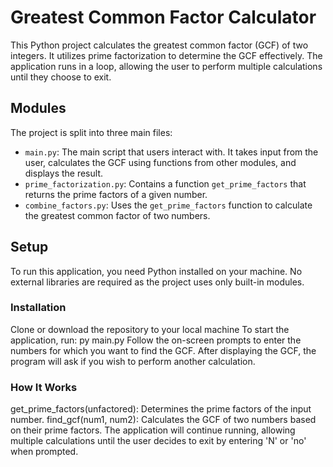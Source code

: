 # Greatest Common Factor Calculator

This Python project calculates the greatest common factor (GCF) of two integers. It utilizes prime factorization to determine the GCF effectively. The application runs in a loop, allowing the user to perform multiple calculations until they choose to exit.

## Modules

The project is split into three main files:

- `main.py`: The main script that users interact with. It takes input from the user, calculates the GCF using functions from other modules, and displays the result.
- `prime_factorization.py`: Contains a function `get_prime_factors` that returns the prime factors of a given number.
- `combine_factors.py`: Uses the `get_prime_factors` function to calculate the greatest common factor of two numbers.

## Setup

To run this application, you need Python installed on your machine. No external libraries are required as the project uses only built-in modules.

### Installation

Clone or download the repository to your local machine
To start the application, run: py main.py
Follow the on-screen prompts to enter the numbers for which you want to find the GCF. After displaying the GCF, the program will ask if you wish to perform another calculation.

### How It Works
get_prime_factors(unfactored): Determines the prime factors of the input number.
find_gcf(num1, num2): Calculates the GCF of two numbers based on their prime factors.
The application will continue running, allowing multiple calculations until the user decides to exit by entering 'N' or 'no' when prompted.
